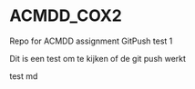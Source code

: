 # ACMDD_COX2
Repo for ACMDD assignment
GitPush test 1

Dit is een test om te kijken of de git push werkt

test md